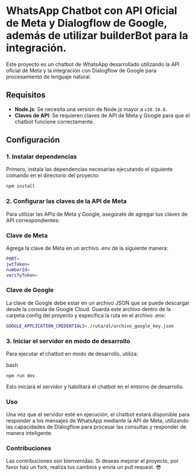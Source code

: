 # WhatsApp Chatbot con API Oficial de Meta y Dialogflow de Google, además de utilizar builderBot para la integración.

Este proyecto es un chatbot de WhatsApp desarrollado utilizando la API oficial de Meta y la integración con Dialogflow de Google para procesamiento de lenguaje natural.

## Requisitos

- **Node.js**: Se necesita una versión de Node.js mayor a `v20.10.0`.
- **Claves de API**: Se requieren claves de API de Meta y Google para que el chatbot funcione correctamente.

## Configuración

### 1. Instalar dependencias

Primero, instala las dependencias necesarias ejecutando el siguiente comando en el directorio del proyecto:

```bash
npm install
```
### 2. Configurar las claves de la API de Meta
Para utilizar las APIs de Meta y Google, asegúrate de agregar tus claves de API correspondientes:

### Clave de Meta 
Agrega la clave de Meta en un archivo .env de la siguiente manera:

```bash
PORT= 
jwtToken=
numberId= 
verifyToken= 
```
### Clave de Google 
La clave de Google debe estar en un archivo JSON que se puede descargar desde la consola de Google Cloud. Guarda este archivo dentro de la carpeta config del proyecto y especifica la ruta en el archivo .env:

```bash
GOOGLE_APPLICATION_CREDENTIALS=./ruta/al/archivo_google_key.json
```

### 3. Iniciar el servidor en modo de desarrollo
Para ejecutar el chatbot en modo de desarrollo, utiliza:

bash
```
npm run dev
``` 
Esto iniciará el servidor y habilitará el chatbot en el entorno de desarrollo.

### Uso
Una vez que el servidor esté en ejecución, el chatbot estará disponible para responder a los mensajes de WhatsApp mediante la API de Meta, utilizando las capacidades de Dialogflow para procesar las consultas y responder de manera inteligente.

### Contribuciones
Las contribuciones son bienvenidas. Si deseas mejorar el proyecto, por favor haz un fork, realiza tus cambios y envía un pull request. 😎








